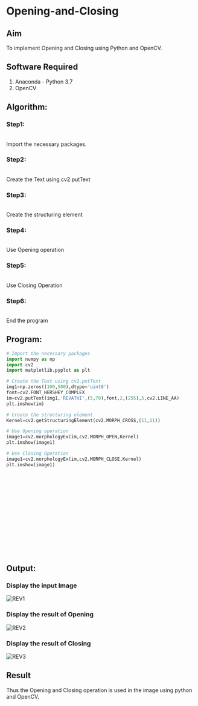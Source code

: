 # Opening-and-Closing

## Aim
To implement Opening and Closing using Python and OpenCV.

## Software Required
1. Anaconda - Python 3.7
2. OpenCV
## Algorithm:
### Step1:
<br>
Import the necessary packages.


### Step2:
<br>
Create the Text using cv2.putText

### Step3:
<br>
Create the structuring element

### Step4:
<br>
Use Opening operation

### Step5:
<br>
Use Closing Operation

### Step6:
<br>
End the program

 
## Program:

``` Python
# Import the necessary packages
import numpy as np
import cv2
import matplotlib.pyplot as plt

# Create the Text using cv2.putText
img1=np.zeros((100,500),dtype='uint8')
font=cv2.FONT_HERSHEY_COMPLEX
im=cv2.putText(img1,'REVATHI',(5,70),font,2,(255),5,cv2.LINE_AA)
plt.imshow(im)

# Create the structuring element
Kernel=cv2.getStructuringElement(cv2.MORPH_CROSS,(11,11))

# Use Opening operation
image1=cv2.morphologyEx(im,cv2.MORPH_OPEN,Kernel)
plt.imshow(image1)

# Use Closing Operation
image1=cv2.morphologyEx(im,cv2.MORPH_CLOSE,Kernel)
plt.imshow(image1)


















```
## Output:

### Display the input Image
![REV1](https://user-images.githubusercontent.com/96000574/175560193-4c8a3082-4cac-4ab3-ab8a-8b89b4def03b.png)


### Display the result of Opening
![REV2](https://user-images.githubusercontent.com/96000574/175560238-0334ae9f-377d-4362-96fe-0eb0b6468b07.png)


### Display the result of Closing
![REV3](https://user-images.githubusercontent.com/96000574/175560273-21ae42e4-4da9-4946-998c-b6549cc5c378.png)


## Result
Thus the Opening and Closing operation is used in the image using python and OpenCV.
